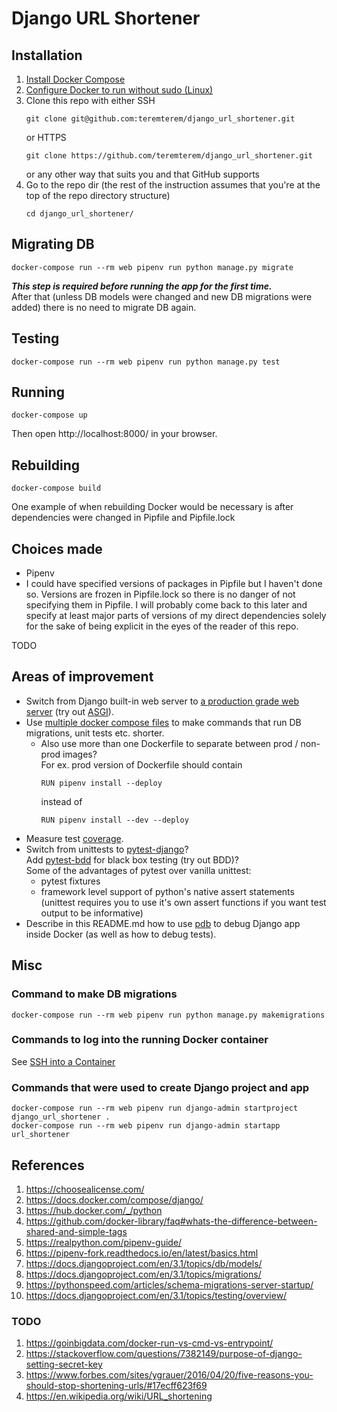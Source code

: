 # Django URL Shortener

## Installation

1) [Install Docker Compose](https://docs.docker.com/compose/install/)
1) [Configure Docker to run without sudo (Linux)](
   https://docs.docker.com/engine/install/linux-postinstall/)
1) Clone this repo with either SSH
   ```
   git clone git@github.com:teremterem/django_url_shortener.git
   ```
   or HTTPS
   ```
   git clone https://github.com/teremterem/django_url_shortener.git
   ```
   or any other way that suits you and that GitHub supports
1) Go to the repo dir (the rest of the instruction assumes
   that you're at the top of the repo directory structure)
   ```
   cd django_url_shortener/
   ```

## Migrating DB

```
docker-compose run --rm web pipenv run python manage.py migrate
```
***This step is required before running the app for the first time.***  
After that (unless DB models were changed and new DB migrations were added)
there is no need to migrate DB again.

## Testing

```
docker-compose run --rm web pipenv run python manage.py test
```

## Running

```
docker-compose up
```
Then open http://localhost:8000/ in your browser.

## Rebuilding

```
docker-compose build
```
One example of when rebuilding Docker would be necessary is after dependencies were changed in Pipfile and Pipfile.lock

## Choices made

- Pipenv
- I could have specified versions of packages in Pipfile but I haven't done so.
  Versions are frozen in Pipfile.lock so there is no danger of not specifying them in Pipfile.
  I will probably come back to this later and specify at least major parts of versions of my direct
  dependencies solely for the sake of being explicit in the eyes of the reader of this repo.

TODO

## Areas of improvement

- Switch from Django built-in web server to [a production grade web server](
  https://docs.djangoproject.com/en/3.1/howto/deployment/asgi/) (try out [ASGI](
  https://asgi.readthedocs.io/en/latest/)).
- Use [multiple docker compose files](
  https://runnable.com/docker/advanced-docker-compose-configuration#using-multiple-docker-compose-files)
  to make commands that run DB migrations, unit tests etc. shorter.
  - Also use more than one Dockerfile to separate between prod / non-prod images?  
    For ex. prod version of Dockerfile should contain
    ```
    RUN pipenv install --deploy
    ```
    instead of
    ```
    RUN pipenv install --dev --deploy
    ```
- Measure test [coverage](https://coverage.readthedocs.io/en/coverage-5.2.1/).
- Switch from unittests to [pytest-django](https://pytest-django.readthedocs.io/en/latest/)?  
  Add [pytest-bdd](
  https://automationpanda.com/2018/10/22/python-testing-101-pytest-bdd/) for black box testing (try out BDD)?  
  Some of the advantages of pytest over vanilla unittest:
  - pytest fixtures
  - framework level support of python's native assert statements
    (unittest requires you to use it's own assert functions if you want test output to be informative)
- Describe in this README.md how to use [pdb](https://docs.python.org/3/library/pdb.html)
  to debug Django app inside Docker (as well as how to debug tests).

## Misc

### Command to make DB migrations

```
docker-compose run --rm web pipenv run python manage.py makemigrations
```

### Commands to log into the running Docker container

See [SSH into a Container](
https://phase2.github.io/devtools/common-tasks/ssh-into-a-container/)

### Commands that were used to create Django project and app

```
docker-compose run --rm web pipenv run django-admin startproject django_url_shortener .
docker-compose run --rm web pipenv run django-admin startapp url_shortener
```

## References

1) https://choosealicense.com/
1) https://docs.docker.com/compose/django/
1) https://hub.docker.com/_/python
1) https://github.com/docker-library/faq#whats-the-difference-between-shared-and-simple-tags
1) https://realpython.com/pipenv-guide/
1) https://pipenv-fork.readthedocs.io/en/latest/basics.html
1) https://docs.djangoproject.com/en/3.1/topics/db/models/
1) https://docs.djangoproject.com/en/3.1/topics/migrations/
1) https://pythonspeed.com/articles/schema-migrations-server-startup/
1) https://docs.djangoproject.com/en/3.1/topics/testing/overview/

### TODO

1) https://goinbigdata.com/docker-run-vs-cmd-vs-entrypoint/
1) https://stackoverflow.com/questions/7382149/purpose-of-django-setting-secret-key
1) https://www.forbes.com/sites/ygrauer/2016/04/20/five-reasons-you-should-stop-shortening-urls/#17ecff623f69
1) https://en.wikipedia.org/wiki/URL_shortening
